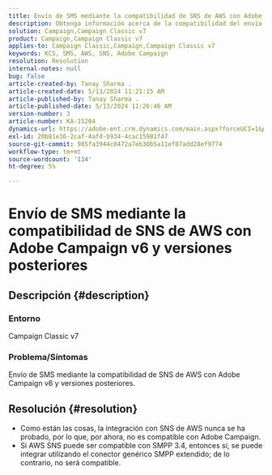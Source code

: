 ```yaml
---
title: Envío de SMS mediante la compatibilidad de SNS de AWS con Adobe Campaign v6 y versiones posteriores
description: Obtenga información acerca de la compatibilidad del envío de SMS mediante SNS de AWS con Adobe Campaign v6 y versiones posteriores.
solution: Campaign,Campaign Classic v7
product: Campaign,Campaign Classic v7
applies-to: Campaign Classic,Campaign,Campaign Classic v7
keywords: KCS, SMS, AWS, SNS, Adobe Campaign
resolution: Resolution
internal-notes: null
bug: false
article-created-by: Tanay Sharma .
article-created-date: 5/13/2024 11:21:15 AM
article-published-by: Tanay Sharma .
article-published-date: 5/13/2024 11:26:46 AM
version-number: 3
article-number: KA-15204
dynamics-url: https://adobe-ent.crm.dynamics.com/main.aspx?forceUCI=1&pagetype=entityrecord&etn=knowledgearticle&id=551818e7-1a11-ef11-9f8a-6045bd02b206
exl-id: 20b81e36-2caf-4afd-b934-4cac15981f47
source-git-commit: 985fa3944c0472a7eb30b5a11ef87add28ef9774
workflow-type: tm+mt
source-wordcount: '114'
ht-degree: 5%

---
```


# Envío de SMS mediante la compatibilidad de SNS de AWS con Adobe Campaign v6 y versiones posteriores

## Descripción {#description}


### Entorno

Campaign Classic v7

### Problema/Síntomas

Envío de SMS mediante la compatibilidad de SNS de AWS con Adobe Campaign v6 y versiones posteriores.


## Resolución {#resolution}


- Como están las cosas, la integración con SNS de AWS nunca se ha probado, por lo que, por ahora, no es compatible con Adobe Campaign.
- Si AWS SNS puede ser compatible con SMPP 3.4, entonces sí, se puede integrar utilizando el conector genérico SMPP extendido; de lo contrario, no será compatible.
